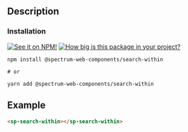 ## Description

### Installation

[![See it on NPM!](https://img.shields.io/npm/v/@spectrum-web-components/search-within?style=for-the-badge)](https://www.npmjs.com/package/@spectrum-web-components/search-within)
[![How big is this package in your project?](https://img.shields.io/bundlephobia/minzip/@spectrum-web-components/search-within?style=for-the-badge)](https://bundlephobia.com/result?p=@spectrum-web-components/search-within)

```
npm install @spectrum-web-components/search-within

# or

yarn add @spectrum-web-components/search-within
```

## Example

```html
<sp-search-within></sp-search-within>
```
